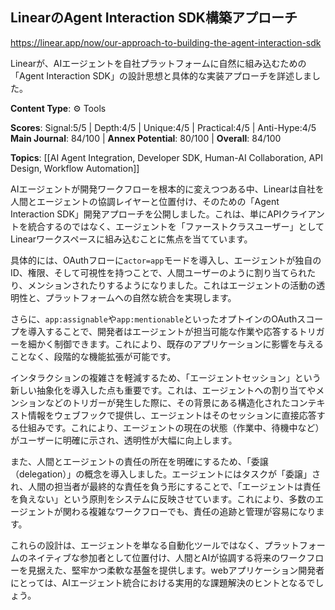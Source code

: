 ## LinearのAgent Interaction SDK構築アプローチ

https://linear.app/now/our-approach-to-building-the-agent-interaction-sdk

Linearが、AIエージェントを自社プラットフォームに自然に組み込むための「Agent Interaction SDK」の設計思想と具体的な実装アプローチを詳述しました。

**Content Type**: ⚙️ Tools

**Scores**: Signal:5/5 | Depth:4/5 | Unique:4/5 | Practical:4/5 | Anti-Hype:4/5
**Main Journal**: 84/100 | **Annex Potential**: 80/100 | **Overall**: 84/100

**Topics**: [[AI Agent Integration, Developer SDK, Human-AI Collaboration, API Design, Workflow Automation]]

AIエージェントが開発ワークフローを根本的に変えつつある中、Linearは自社を人間とエージェントの協調レイヤーと位置付け、そのための「Agent Interaction SDK」開発アプローチを公開しました。これは、単にAPIクライアントを統合するのではなく、エージェントを「ファーストクラスユーザー」としてLinearワークスペースに組み込むことに焦点を当てています。

具体的には、OAuthフローに`actor=app`モードを導入し、エージェントが独自のID、権限、そして可視性を持つことで、人間ユーザーのように割り当てられたり、メンションされたりするようになりました。これはエージェントの活動の透明性と、プラットフォームへの自然な統合を実現します。

さらに、`app:assignable`や`app:mentionable`といったオプトインのOAuthスコープを導入することで、開発者はエージェントが担当可能な作業や応答するトリガーを細かく制御できます。これにより、既存のアプリケーションに影響を与えることなく、段階的な機能拡張が可能です。

インタラクションの複雑さを軽減するため、「エージェントセッション」という新しい抽象化を導入した点も重要です。これは、エージェントへの割り当てやメンションなどのトリガーが発生した際に、その背景にある構造化されたコンテキスト情報をウェブフックで提供し、エージェントはそのセッションに直接応答する仕組みです。これにより、エージェントの現在の状態（作業中、待機中など）がユーザーに明確に示され、透明性が大幅に向上します。

また、人間とエージェントの責任の所在を明確にするため、「委譲（delegation）」の概念を導入しました。エージェントにはタスクが「委譲」され、人間の担当者が最終的な責任を負う形にすることで、「エージェントは責任を負えない」という原則をシステムに反映させています。これにより、多数のエージェントが関わる複雑なワークフローでも、責任の追跡と管理が容易になります。

これらの設計は、エージェントを単なる自動化ツールではなく、プラットフォームのネイティブな参加者として位置付け、人間とAIが協調する将来のワークフローを見据えた、堅牢かつ柔軟な基盤を提供します。webアプリケーション開発者にとっては、AIエージェント統合における実用的な課題解決のヒントとなるでしょう。